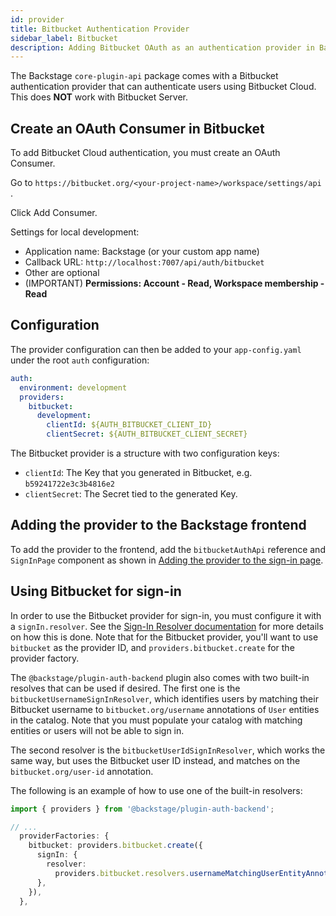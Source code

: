```yaml
---
id: provider
title: Bitbucket Authentication Provider
sidebar_label: Bitbucket
description: Adding Bitbucket OAuth as an authentication provider in Backstage
---
```


The Backstage `core-plugin-api` package comes with a Bitbucket authentication
provider that can authenticate users using Bitbucket Cloud. This does **NOT**
work with Bitbucket Server.

## Create an OAuth Consumer in Bitbucket

To add Bitbucket Cloud authentication, you must create an OAuth Consumer.

Go to `https://bitbucket.org/<your-project-name>/workspace/settings/api` .

Click Add Consumer.

Settings for local development:

- Application name: Backstage (or your custom app name)
- Callback URL: `http://localhost:7007/api/auth/bitbucket`
- Other are optional
- (IMPORTANT) **Permissions: Account - Read, Workspace membership - Read**

## Configuration

The provider configuration can then be added to your `app-config.yaml` under the
root `auth` configuration:

```yaml
auth:
  environment: development
  providers:
    bitbucket:
      development:
        clientId: ${AUTH_BITBUCKET_CLIENT_ID}
        clientSecret: ${AUTH_BITBUCKET_CLIENT_SECRET}
```

The Bitbucket provider is a structure with two configuration keys:

- `clientId`: The Key that you generated in Bitbucket, e.g.
  `b59241722e3c3b4816e2`
- `clientSecret`: The Secret tied to the generated Key.

## Adding the provider to the Backstage frontend

To add the provider to the frontend, add the `bitbucketAuthApi` reference and
`SignInPage` component as shown in
[Adding the provider to the sign-in page](../index.md#adding-the-provider-to-the-sign-in-page).

## Using Bitbucket for sign-in

In order to use the Bitbucket provider for sign-in, you must configure it with a
`signIn.resolver`. See the
[Sign-In Resolver documentation](../identity-resolver.md) for more details on
how this is done. Note that for the Bitbucket provider, you'll want to use
`bitbucket` as the provider ID, and `providers.bitbucket.create` for the provider
factory.

The `@backstage/plugin-auth-backend` plugin also comes with two built-in
resolves that can be used if desired. The first one is the
`bitbucketUsernameSignInResolver`, which identifies users by matching their
Bitbucket username to `bitbucket.org/username` annotations of `User` entities in
the catalog. Note that you must populate your catalog with matching entities or
users will not be able to sign in.

The second resolver is the `bitbucketUserIdSignInResolver`, which works the
same way, but uses the Bitbucket user ID instead, and matches on the
`bitbucket.org/user-id` annotation.

The following is an example of how to use one of the built-in resolvers:

```ts
import { providers } from '@backstage/plugin-auth-backend';

// ...
  providerFactories: {
    bitbucket: providers.bitbucket.create({
      signIn: {
        resolver:
          providers.bitbucket.resolvers.usernameMatchingUserEntityAnnotation(),
      },
    }),
  },
```
